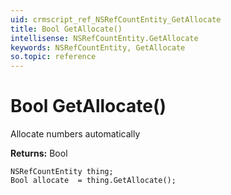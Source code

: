 ```yaml
---
uid: crmscript_ref_NSRefCountEntity_GetAllocate
title: Bool GetAllocate()
intellisense: NSRefCountEntity.GetAllocate
keywords: NSRefCountEntity, GetAllocate
so.topic: reference
---
```


# Bool GetAllocate()

Allocate numbers automatically

**Returns:** Bool

```crmscript
NSRefCountEntity thing;
Bool allocate  = thing.GetAllocate();
```

